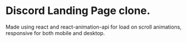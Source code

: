 # Discord Landing Page clone.
Made using react and react-animation-api for load on scroll animations, responsive for both mobile and desktop.
